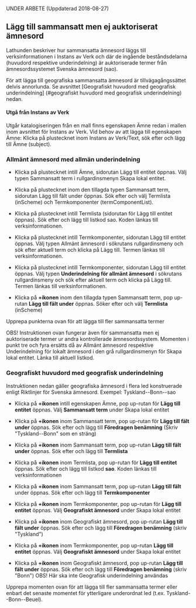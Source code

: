 UNDER ARBETE (Uppdaterad 2018-08-27)

## Lägg till sammansatt men ej auktoriserat ämnesord 

Lathunden beskriver hur sammansatta ämnesord läggs till verksinformationen i Instans av Verk och där de ingående beståndsdelarna (huvudord respektive underindelning) är auktoriserade termer från ämnesordssystemet Svenska ämnesord (sao). 

För att lägga till geografiska sammansatta ämnesord är tillvägagångssättet delvis annorlunda. Se avsnittet [Geografiskt huvudord med geografisk underindelning] (#geografiskt huvudord med geografisk underindelning) nedan.

#### Utgå från Instans av Verk
Utgår katalogiseringen från en mall finns egenskapen Ämne redan i mallen inom avsnittet för Instans av Verk. Vid behov av att lägga till egenskapen Ämne: Klicka på plustecknet inom Instans av Verk/Text, sök efter och lägg till Ämne (subject).

### Allmänt ämnesord med allmän underindelning

* Klicka på plustecknet intill Ämne, sidorutan Lägg till entitet öppnas. Välj typen Sammansatt term i rullgardinsmenyn Skapa lokal entitet.

* Klicka på plustecknet inom den tillagda typen Sammansatt term, sidorutan Lägg till fält under öppnas. Sök efter och välj Termlista (inScheme) och Termkomponenter (termComponentList).

* Klicka på plustecknet intill Termlista (sidorutan för Lägg till entitet öppnas). Sök efter och lägg till listkod sao. Koden länkas till verksinformationen.

* Klicka på plustecknet intill Termkomponenter, sidorutan Lägg till entitet öppnas. Välj typen Allmänt ämnesord i sökrutans rullgardinsmeny och sök efter aktuell term och klicka på Lägg till. Termen länkas till verksinformationen.

* Klicka på plustecknet intill Termkomponenter, sidorutan Lägg till entitet öppnas. Välj typen **Underindelning för allmänt ämnesord** i sökrutans rullgardinsmeny och sök efter aktuell term och klicka på Lägg till. Termen länkas till verksinformationen.

* Klicka på **+ikonen** inom den tillagda typen Sammansatt term, pop up-rutan **Lägg till fält under** öppnas. Söker efter och välj **Termlista** (inScheme)



Upprepa punkterna ovan för att lägga till fler sammansatta termer

OBS! Instruktionen ovan fungerar även för sammansatta men ej auktoriserade termer ur andra kontrollerade ämnesordssystem. Momenten i punkt tre och fyra ersätts då av Allmänt ämnesord respektive Underindelning för lokalt ämnesord i den grå rullgardinsmenyn för Skapa lokal entitet. Länka till aktuell listkod.

### Geografiskt huvudord med geografisk underindelning
Instruktionen nedan gäller geografiska ämnesord i flera led konstruerade enligt Riktlinjer för Svenska ämnesord.
Exempel: Tyskland--Bonn--sao

* Klicka på **+ikonen** intill egenskapen Ämne, pop up-rutan för **Lägg till entitet** öppnas. Välj **Sammansatt term** under Skapa lokal entitet

* Klicka på **+ikonen** inom Sammansatt term, pop up-rutan för **Lägg till fält under** öppnas. Sök efter och lägg till **Föredragen benämning** (Skriv "Tyskland--Bonn" som en sträng)

* Klicka på **+ikonen** inom Sammansatt term, pop up-rutan **Lägg till fält under** öppnas. Sök efter och lägg till **Termlista**

* Klicka på **+ikonen** inom Termlista, pop up-rutan för **Lägg till entitet** öppnas. Sök efter och lägg till listkod **sao**. Koden länkas till verksinformationen
    
* Klicka på **+ikonen** inom Sammansatt term, pop up-rutan **Lägg till fält** under öppnas. Sök efter och lägg till **Termkomponenter**

* Klicka på **+ikonen** inom Termkomponenter, pop up-rutan för **Lägg till entitet** öppnas. Välj **Geografiskt ämnesord** under Skapa lokal entitet

* Klicka på **+ikonen** inom Geografiskt ämnesord, pop up-rutan **Lägg till fält under** öppnas. Sök efter och lägg till **Föredragen benämning** (skriv "Tyskland")
    
* Klicka på **+ikonen** inom Termkomponenter, pop up-rutan **Lägg till entitet** öppnas. Välj **Geografiskt ämnesord** under Skapa lokal entitet

* Klicka på **+ikonen** inom Geografiskt ämnesord, pop up-rutan **Lägg till fält under** öppnas. Sök efter och lägg till **Föredragen benämning** (skriv "Bonn") OBS! Här ska inte Geografisk underindelning användas

Upprepa momenten ovan för att lägga till fler sammansatta termer eller enbart det senaste momentet för ytterligare underordnat led (t.ex. Tyskland--Bonn--Beuel).
